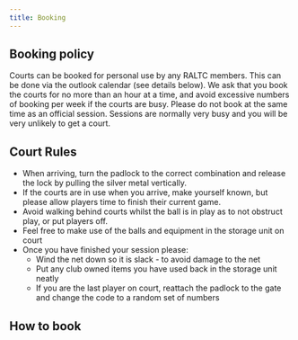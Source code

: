 ```yaml
---
title: Booking
---
```



## Booking policy
Courts can be booked for personal use by any RALTC members. This can be done via the outlook calendar (see details below).
We ask that you book the courts for no more than an hour at a time, and avoid excessive numbers of booking per week if the courts are busy.
Please do not book at the same time as an official session. Sessions are normally very busy and you will be very unlikely to get a court.


## Court Rules
* When arriving, turn the padlock to the correct combination and release the lock by pulling the silver metal vertically.
* If the courts are in use when you arrive, make yourself known, but please allow players time to finish their current game.
* Avoid walking behind courts whilst the ball is in play as to not obstruct play, or put players off.
* Feel free to make use of the balls and equipment in the storage unit on court
* Once you have finished your session please:
  * Wind the net down so it is slack - to avoid damage to the net
  * Put any club owned items you have used back in the storage unit neatly
  * If you are the last player on court, reattach the padlock to the gate and change the code to a random set of numbers


## How to book

